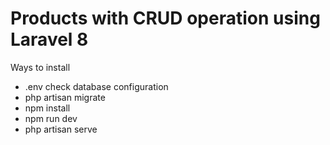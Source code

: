 # Products with CRUD operation using Laravel 8
 
 Ways to install
- .env check database configuration
- php artisan migrate
- npm install
- npm run dev
- php artisan serve
